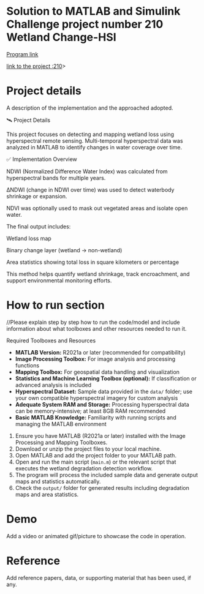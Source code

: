 #  Solution to MATLAB and Simulink Challenge project number 210 Wetland Change-HSI


[Program link](https://github.com/mathworks/MATLAB-Simulink-Challenge-Project-Hub)

[link to the project :210](https://github.com/mathworks/MATLAB-Simulink-Challenge-Project-Hub/tree/main/projects/Change%20Detection%20in%20Hyperspectral%20Imagery)>


# Project details
A description of the implementation and the approached adopted.

🛰️ Project Details

This project focuses on detecting and mapping wetland loss using hyperspectral remote sensing. Multi-temporal hyperspectral data was analyzed in MATLAB to identify changes in water coverage over time.

✅ Implementation Overview

NDWI (Normalized Difference Water Index) was calculated from hyperspectral bands for multiple years.

ΔNDWI (change in NDWI over time) was used to detect waterbody shrinkage or expansion.

NDVI was optionally used to mask out vegetated areas and isolate open water.

The final output includes:

Wetland loss map

Binary change layer (wetland → non-wetland)

Area statistics showing total loss in square kilometers or percentage

This method helps quantify wetland shrinkage, track encroachment, and support environmental monitoring efforts.


# How to run section
//Please explain step by step how to run the code/model and include information about what toolboxes and other resources needed to run it.

Required Toolboxes and Resources

- **MATLAB Version:** R2021a or later (recommended for compatibility)
- **Image Processing Toolbox:** For image analysis and processing functions
- **Mapping Toolbox:** For geospatial data handling and visualization
- **Statistics and Machine Learning Toolbox (optional):** If classification or advanced analysis is included
- **Hyperspectral Dataset:** Sample data provided in the `data/` folder; use your own compatible hyperspectral imagery for custom analysis
- **Adequate System RAM and Storage:** Processing hyperspectral data can be memory-intensive; at least 8GB RAM recommended
- **Basic MATLAB Knowledge:** Familiarity with running scripts and managing the MATLAB environment

1. Ensure you have MATLAB (R2021a or later) installed with the Image Processing and Mapping Toolboxes.
2. Download or unzip the project files to your local machine.
3. Open MATLAB and add the project folder to your MATLAB path.
4. Open and run the main script (`main.m`) or the relevant script that executes the wetland degradation detection workflow.
5. The program will process the included sample data and generate output maps and statistics automatically.
6. Check the `output/` folder for generated results including degradation maps and area statistics.
   
# Demo
Add a video or animated gif/picture to showcase the code in operation.
  
# Reference
Add reference papers, data, or supporting material that has been used, if any.
